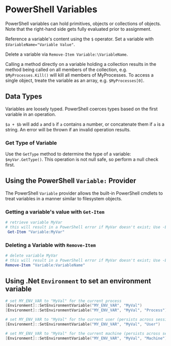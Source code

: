 # PowerShell Variables
PowerShell variables can hold primitives, objects or collections of objects. Note that the right-hand side gets fully evaluated prior to assignment.

Reference a variable's content using the `$` operator. Set a variable with `$VariableName="Variable Value"`.

Delete a variable via `Remove-Item Variable:\VariableName`.

Calling a method directly on a variable holding a collection results in the method being called on all members of the collection, e.g. `$MyProcesses.Kill()` will kill all members of MyProcesses. To access a single object, treate the variable as an array, e.g. `$MyProcesses[0]`.

## Data Types
Variables are loosely typed. PowerShell coerces types based on the first variable in an operation.

`$a + $b` will add `a` and `b` if `a` contains a number, or concatenate them if `a` is a string. An error will be thrown if an invalid operation results.

### Get Type of Variable
Use the `GetType` method to determine the type of a variable: `$myVar.GetType()`. This operation is not null safe, so perform a null check first.



## Using the PowerShell `Variable:` Provider

The PowerShell `Variable` provider allows the built-in PowerShell cmdlets to treat variables in a manner similar to filesystem objects.

### Getting a variable's value with `Get-Item`

``` PowerShell
# retrieve variable MyVar
# this will result in a PowerShell error if MyVar doesn't exist; Use -ErrorAction and -ErrorVariable to handle
 Get-Item "Variable:MyVar"
```

### Deleting a Variable with `Remove-Item`

``` PowerShell
# delete variable MyVar
# this will result in a PowerShell error if MyVar doesn't exist; Use -ErrorAction and -ErrorVariable to handle
Remove-Item "Variable:VariableName"
```



## Using .Net `Environment` to set an environment variable

``` PowerShell
# set MY_ENV_VAR to "MyVal" for the current process
[Environment]::SetEnvironmentVariable("MY_ENV_VAR", "MyVal")
[Environment]::SetEnvironmentVariable("MY_ENV_VAR", "MyVal", "Process")

# set MY_ENV_VAR to "MyVal" for the current user (persists across sessions, change visible to new processes only)
[Environment]::SetEnvironmentVariable("MY_ENV_VAR", "MyVal", "User")

# set MY_ENV_VAR to "MyVal" for the current machine (persists across sessions, change visible to new processes only)
[Environment]::SetEnvironmentVariable("MY_ENV_VAR", "MyVal", "Machine")
```